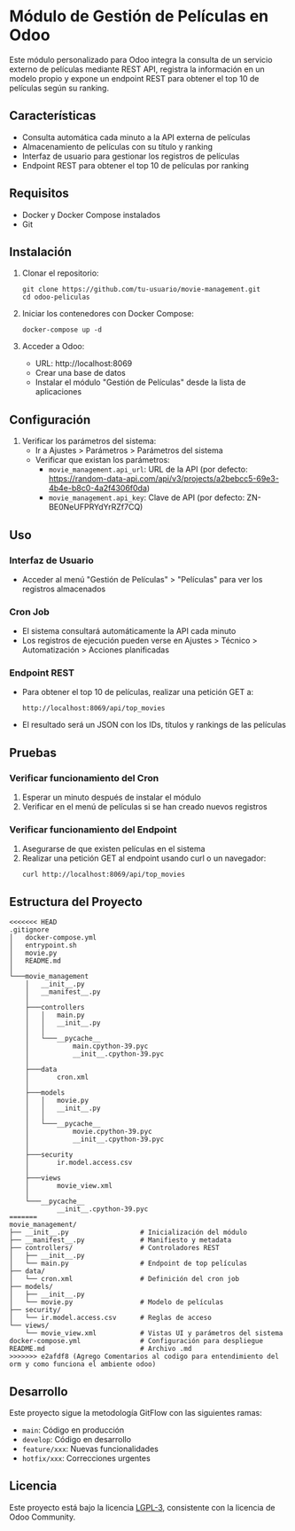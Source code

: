 # Módulo de Gestión de Películas en Odoo

Este módulo personalizado para Odoo integra la consulta de un servicio externo de películas mediante REST API, registra la información en un modelo propio y expone un endpoint REST para obtener el top 10 de películas según su ranking.

## Características

- Consulta automática cada minuto a la API externa de películas
- Almacenamiento de películas con su título y ranking
- Interfaz de usuario para gestionar los registros de películas
- Endpoint REST para obtener el top 10 de películas por ranking

## Requisitos

- Docker y Docker Compose instalados
- Git

## Instalación

1. Clonar el repositorio:
   ```
   git clone https://github.com/tu-usuario/movie-management.git
   cd odoo-peliculas
   ```

2. Iniciar los contenedores con Docker Compose:
   ```
   docker-compose up -d
   ```

3. Acceder a Odoo:
   - URL: http://localhost:8069
   - Crear una base de datos
   - Instalar el módulo "Gestión de Películas" desde la lista de aplicaciones

## Configuración

1. Verificar los parámetros del sistema:
   - Ir a Ajustes > Parámetros > Parámetros del sistema
   - Verificar que existan los parámetros:
     - `movie_management.api_url`: URL de la API (por defecto: https://random-data-api.com/api/v3/projects/a2bebcc5-69e3-4b4e-b8c0-4a2f4306f0da)
     - `movie_management.api_key`: Clave de API (por defecto: ZN-BE0NeUFPRYdYrRZf7CQ)

## Uso

### Interfaz de Usuario
- Acceder al menú "Gestión de Películas" > "Películas" para ver los registros almacenados

### Cron Job
- El sistema consultará automáticamente la API cada minuto
- Los registros de ejecución pueden verse en Ajustes > Técnico > Automatización > Acciones planificadas

### Endpoint REST
- Para obtener el top 10 de películas, realizar una petición GET a:
  ```
  http://localhost:8069/api/top_movies
  ```
- El resultado será un JSON con los IDs, títulos y rankings de las películas

## Pruebas

### Verificar funcionamiento del Cron
1. Esperar un minuto después de instalar el módulo
2. Verificar en el menú de películas si se han creado nuevos registros

### Verificar funcionamiento del Endpoint
1. Asegurarse de que existen películas en el sistema
2. Realizar una petición GET al endpoint usando curl o un navegador:
   ```
   curl http://localhost:8069/api/top_movies
   ```

## Estructura del Proyecto

```
<<<<<<< HEAD
.gitignore
│   docker-compose.yml
│   entrypoint.sh
│   movie.py
│   README.md
│   
└───movie_management
    │   __init__.py
    │   __manifest__.py
    │   
    ├───controllers
    │   │   main.py
    │   │   __init__.py
    │   │   
    │   └───__pycache__
    │           main.cpython-39.pyc
    │           __init__.cpython-39.pyc
    │
    ├───data
    │       cron.xml
    │
    ├───models
    │   │   movie.py
    │   │   __init__.py
    │   │
    │   └───__pycache__
    │           movie.cpython-39.pyc
    │           __init__.cpython-39.pyc
    │
    ├───security
    │       ir.model.access.csv
    │
    ├───views
    │       movie_view.xml
    │
    └───__pycache__
            __init__.cpython-39.pyc
=======
movie_management/
├── __init__.py                  # Inicialización del módulo
├── __manifest__.py              # Manifiesto y metadata
├── controllers/                 # Controladores REST
│   ├── __init__.py
│   └── main.py                  # Endpoint de top películas
├── data/
│   └── cron.xml                 # Definición del cron job
├── models/
│   ├── __init__.py
│   └── movie.py                 # Modelo de películas
├── security/
│   └── ir.model.access.csv      # Reglas de acceso
└── views/
    └── movie_view.xml           # Vistas UI y parámetros del sistema
docker-compose.yml               # Configuración para despliegue
README.md                        # Archivo .md
>>>>>>> e2afdf8 (Agrego Comentarios al codigo para entendimiento del orm y como funciona el ambiente odoo)
```

## Desarrollo

Este proyecto sigue la metodología GitFlow con las siguientes ramas:
- `main`: Código en producción
- `develop`: Código en desarrollo
- `feature/xxx`: Nuevas funcionalidades
- `hotfix/xxx`: Correcciones urgentes

## Licencia

Este proyecto está bajo la licencia [LGPL-3](https://www.gnu.org/licenses/lgpl-3.0.html), consistente con la licencia de Odoo Community.
